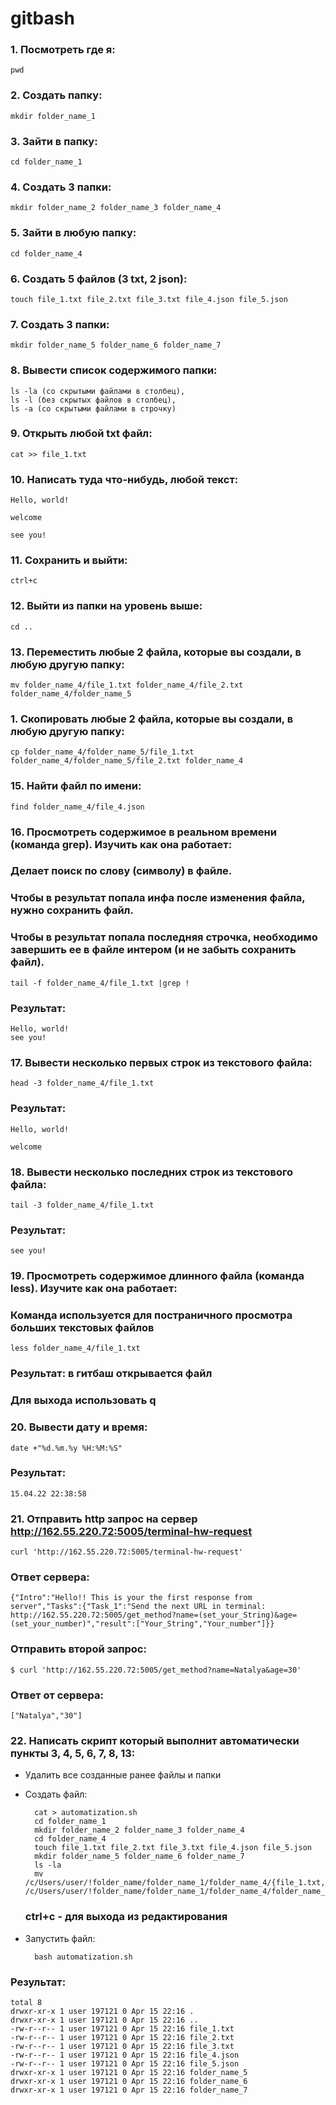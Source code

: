 # gitbash
### 1. Посмотреть где я:
    pwd

### 2. Создать папку:
    mkdir folder_name_1

### 3. Зайти в папку:
    cd folder_name_1

### 4. Создать 3 папки:
    mkdir folder_name_2 folder_name_3 folder_name_4

### 5. Зайти в любую папку:
    cd folder_name_4

### 6. Создать 5 файлов (3 txt, 2 json):
    touch file_1.txt file_2.txt file_3.txt file_4.json file_5.json

### 7. Создать 3 папки:
    mkdir folder_name_5 folder_name_6 folder_name_7

### 8. Вывести список содержимого папки:
    ls -la (со скрытыми файлами в столбец),
    ls -l (без скрытых файлов в столбец),
    ls -a (со скрытыми файлами в строчку)

### 9. Открыть любой txt файл:
    cat >> file_1.txt

### 10. Написать туда что-нибудь, любой текст:
    Hello, world!

    welcome

    see you!

### 11. Сохранить и выйти:
    ctrl+c

### 12. Выйти из папки на уровень выше:
    cd ..

### 13. Переместить любые 2 файла, которые вы создали, в любую другую папку:
    mv folder_name_4/file_1.txt folder_name_4/file_2.txt folder_name_4/folder_name_5

### 1. Скопировать любые 2 файла, которые вы создали, в любую другую папку:
    cp folder_name_4/folder_name_5/file_1.txt folder_name_4/folder_name_5/file_2.txt folder_name_4

### 15. Найти файл по имени:
    find folder_name_4/file_4.json

### 16. Просмотреть содержимое в реальном времени (команда grep). Изучить как она работает: 
### Делает поиск по слову (символу) в файле.
### Чтобы в результат попала инфа после изменения файла, нужно сохранить файл.
### Чтобы в результат попала последняя строчка, необходимо завершить ее в файле интером (и не забыть сохранить файл).

    tail -f folder_name_4/file_1.txt |grep !
### Результат: 
    Hello, world!
    see you!

### 17. Вывести несколько первых строк из текстового файла:
    head -3 folder_name_4/file_1.txt
### Результат:
    Hello, world!

    welcome

### 18. Вывести несколько последних строк из текстового файла:
    tail -3 folder_name_4/file_1.txt
### Результат:
      
      
    see you!

### 19. Просмотреть содержимое длинного файла (команда less). Изучите как она работает:
### Команда используется для постраничного просмотра больших текстовых файлов
    less folder_name_4/file_1.txt
### Результат: в гитбаш открывается файл
### Для выхода использовать q

### 20. Вывести дату и время:
    date +"%d.%m.%y %H:%M:%S"
### Результат:
    15.04.22 22:38:58

### 21. Отправить http запрос на сервер http://162.55.220.72:5005/terminal-hw-request
    curl 'http://162.55.220.72:5005/terminal-hw-request'
### Ответ сервера:
    {"Intro":"Hello!! This is your the first response from server","Tasks":{"Task_1":"Send the next URL in terminal: http://162.55.220.72:5005/get_method?name=(set_your_String)&age=(set_your_number)","result":["Your_String","Your_number"]}}
### Отправить второй запрос:
    $ curl 'http://162.55.220.72:5005/get_method?name=Natalya&age=30'
### Ответ от сервера:
    ["Natalya","30"]

### 22. Написать скрипт который выполнит автоматически пункты 3, 4, 5, 6, 7, 8, 13:

- Удалить все созданные ранее файлы и папки

- Создать файл:

        cat > automatization.sh
        cd folder_name_1
        mkdir folder_name_2 folder_name_3 folder_name_4
        cd folder_name_4
        touch file_1.txt file_2.txt file_3.txt file_4.json file_5.json
        mkdir folder_name_5 folder_name_6 folder_name_7
        ls -la
        mv /c/Users/user/!folder_name/folder_name_1/folder_name_4/{file_1.txt,file_2.txt} /c/Users/user/!folder_name/folder_name_1/folder_name_4/folder_name_5/

    ### ctrl+c - для выхода из редактирования

- Запустить файл:
  
        bash automatization.sh

### Результат:
    total 8
    drwxr-xr-x 1 user 197121 0 Apr 15 22:16 .
    drwxr-xr-x 1 user 197121 0 Apr 15 22:16 ..
    -rw-r--r-- 1 user 197121 0 Apr 15 22:16 file_1.txt
    -rw-r--r-- 1 user 197121 0 Apr 15 22:16 file_2.txt
    -rw-r--r-- 1 user 197121 0 Apr 15 22:16 file_3.txt
    -rw-r--r-- 1 user 197121 0 Apr 15 22:16 file_4.json
    -rw-r--r-- 1 user 197121 0 Apr 15 22:16 file_5.json
    drwxr-xr-x 1 user 197121 0 Apr 15 22:16 folder_name_5
    drwxr-xr-x 1 user 197121 0 Apr 15 22:16 folder_name_6
    drwxr-xr-x 1 user 197121 0 Apr 15 22:16 folder_name_7